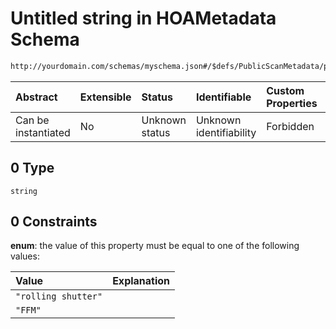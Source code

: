 # Untitled string in HOAMetadata Schema

```txt
http://yourdomain.com/schemas/myschema.json#/$defs/PublicScanMetadata/properties/sensor_mode/anyOf/0
```

| Abstract            | Extensible | Status         | Identifiable            | Custom Properties | Additional Properties | Access Restrictions | Defined In                                                                   |
| :------------------ | :--------- | :------------- | :---------------------- | :---------------- | :-------------------- | :------------------ | :--------------------------------------------------------------------------- |
| Can be instantiated | No         | Unknown status | Unknown identifiability | Forbidden         | Allowed               | none                | [metadata-schema.json\*](../out/metadata-schema.json "open original schema") |

## 0 Type

`string`

## 0 Constraints

**enum**: the value of this property must be equal to one of the following values:

| Value               | Explanation |
| :------------------ | :---------- |
| `"rolling shutter"` |             |
| `"FFM"`             |             |

